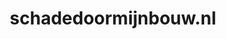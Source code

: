 ---
layout: post
title:  "schadedoormijnbouw.nl"
internal_url:  "/data/schadedoormijnbouw.nl.html"
categories: dutchgov
---
